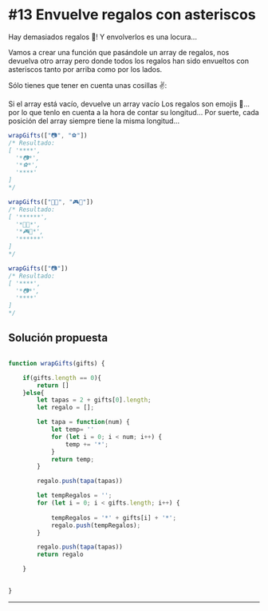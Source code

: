# #13 Envuelve regalos con asteriscos 
Hay demasiados regalos 🎁! Y envolverlos es una locura...

Vamos a crear una función que pasándole un array de regalos, nos devuelva otro array pero donde todos los regalos han sido envueltos con asteriscos tanto por arriba como por los lados.

Sólo tienes que tener en cuenta unas cosillas ✌️:

Si el array está vacío, devuelve un array vacío
Los regalos son emojis 🎁... por lo que tenlo en cuenta a la hora de contar su longitud...
Por suerte, cada posición del array siempre tiene la misma longitud...
```javascript
wrapGifts(["📷", "⚽️"])
/* Resultado:
[ '****',
  '*📷*',
  '*⚽️*',
  '****'
]
*/

wrapGifts(["🏈🎸", "🎮🧸"])
/* Resultado:
[ '******',
  '*🏈🎸*',
  '*🎮🧸*',
  '******'
]
*/

wrapGifts(["📷"])
/* Resultado:
[ '****',
  '*📷*',
  '****'
]
*/
```

## Solución propuesta

```javascript

function wrapGifts(gifts) {

    if(gifts.length == 0){
        return []
    }else{
        let tapas = 2 + gifts[0].length;
        let regalo = [];

        let tapa = function(num) {
            let temp= ''
            for (let i = 0; i < num; i++) {
                temp += '*';
            }
            return temp;
        }

        regalo.push(tapa(tapas))

        let tempRegalos = '';
        for (let i = 0; i < gifts.length; i++) {
            
            tempRegalos = '*' + gifts[i] + '*';
            regalo.push(tempRegalos);
        }

        regalo.push(tapa(tapas))
        return regalo

    }

    
}

```

---
